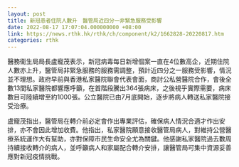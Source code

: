 ```yaml
---
layout: post
title: 新冠患者住院人數升　醫管局近四分一非緊急服務受影響
date: 2022-08-17 17:07:04.000000000 +08:00
link: https://news.rthk.hk/rthk/ch/component/k2/1662828-20220817.htm
categories: rthk
---
```


醫務衞生局局長盧寵茂表示，新冠病毒每日新增個案一直在4位數高企，近期住院人數亦上升，醫管局非緊急服務的服務需調整，預計近四分之一服務受影響，情況並不理想。政府早前與香港私家醫院聯會代表會面，商討公私營醫院合作，會後全數13間私家醫院都響應呼籲，在首階段騰出364張病床，之後視乎實際需要，病床數目可陸續增至約1000張。公立醫院已由7月底開始，逐步將病人轉送私家醫院接受治療。

盧寵茂指出，醫管局在轉介前必定會作出專業評估，確保病人情況合適才作出安排，亦不會因此增加收費。他指出，私家醫院願意接收醫管局病人，對維持公營醫療系統運作大有幫助，亦對保障市民生命安全尤為關鍵。他感謝私家醫院過去數周持續接收轉介的病人，並呼籲病人和家屬配合轉介安排，讓醫管局可集中資源妥善應對新冠疫情挑戰。
